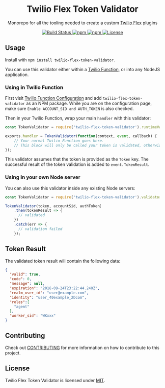 <h1 align="center">Twilio Flex Token Validator</h1>
<p align="center">Monorepo for all the tooling needed to create a custom <a href="https://www.twilio.com/flex" target="_blank">Twilio Flex</a> plugins
</p>

<p align="center">
    <a href="https://travis-ci.com/twilio/twilio-flex-token-validator">
        <img src="https://travis-ci.com/twilio/twilio-flex-token-validator.svg?branch=master" title="Build Status" />
    </a>
    <a href="https://www.npmjs.com/package/twilio-flex-token-validator">
        <img src="https://img.shields.io/npm/v/twilio-flex-token-validator.svg?style=flat-square" title="npm" />
    </a>
    <a href="https://www.npmjs.com/package/twilio-flex-token-validator">
        <img src="https://img.shields.io/npm/dt/twilio-flex-token-validator.svg?style=flat-square" title="npm" />
        </a>
    <a href="./LICENSE.md">
        <img src="https://img.shields.io/badge/license-MIT-green.svg" title="License" />
    </a>
</p>

## Usage

Install with `npm install twilio-flex-token-validator`. 

You can use this validator either within a [Twilio Function](https://www.twilio.com/functions), or into any NodeJS application.

### Using in Twilio Function

First visit [Twilio Function Configuration](https://www.twilio.com/console/runtime/functions/configure) and add `twilio-flex-token-validator` as an NPM package. While you are on the configuration page, make sure `Enable ACCOUNT_SID and AUTH_TOKEN` is also checked.

Then in your Twilio Function, wrap your main `handler` with this validator:

```js
const TokenValidator = require('twilio-flex-token-validator').runtimeValidator;

exports.handler = TokenValidator(function(context, event, callback) {
    // Your normal Twilio Function goes here.
    // This block will only be called your token is validated, otherwise it returns a 403.
});
``` 

This validator assumes that the token is provided as the `Token` key. The successful result of the token validation is added to `event.TokenResult`.

### Using in your own Node server

You can also use this validator inside any existing Node servers:

```js
const TokenValidator = require('twilio-flex-token-validator').validator;

TokenValidator(token, accountSid, authToken)
    .then(tokenResult => {
      // validated
    })
    .catch(err => {
      // validation failed
    });
```

## Token Result

The validated token result will contain the following data:

```json
{
  "valid": true,
  "code": 0,
  "message": null,
  "expiration": "2018-09-24T23:22:44.240Z",
  "realm_user_id": "user@example.com",
  "identity": "user_40example_2Dcom",
  "roles":[
    "agent"
  ],
  "worker_sid": "WKxxx"
}
```

## Contributing

Check out [CONTRIBUTING](CONTRIBUTING.md) for more information on how to contribute to this project.

## License

Twilio Flex Token Validator is licensed under [MIT](LICENSE).
